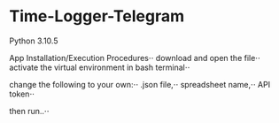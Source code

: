 # Time-Logger-Telegram 
Python 3.10.5

App Installation/Execution Procedures⋅⋅
download and open the file⋅⋅
activate the virtual environment in bash terminal⋅⋅

change the following to your own:⋅⋅
  .json file,⋅⋅
  spreadsheet name,⋅⋅
  API token⋅⋅

then run..⋅⋅
